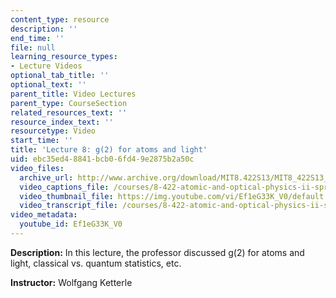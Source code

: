 ```yaml
---
content_type: resource
description: ''
end_time: ''
file: null
learning_resource_types:
- Lecture Videos
optional_tab_title: ''
optional_text: ''
parent_title: Video Lectures
parent_type: CourseSection
related_resources_text: ''
resource_index_text: ''
resourcetype: Video
start_time: ''
title: 'Lecture 8: g(2) for atoms and light'
uid: ebc35ed4-8841-bcb0-6fd4-9e2875b2a50c
video_files:
  archive_url: http://www.archive.org/download/MIT8.422S13/MIT8_422S13_lec08_300k.mp4
  video_captions_file: /courses/8-422-atomic-and-optical-physics-ii-spring-2013/41959f693bbd5df3b57d139643ef1d40_Ef1eG33K_V0.vtt
  video_thumbnail_file: https://img.youtube.com/vi/Ef1eG33K_V0/default.jpg
  video_transcript_file: /courses/8-422-atomic-and-optical-physics-ii-spring-2013/4938ab4a8363b3bdc3e97cfda5cb4e66_Ef1eG33K_V0.pdf
video_metadata:
  youtube_id: Ef1eG33K_V0
---
```


**Description:** In this lecture, the professor discussed g(2) for atoms and light, classical vs. quantum statistics, etc.

**Instructor:** Wolfgang Ketterle